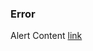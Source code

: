 <div class="au-body">
  <div class="au-page-alerts au-page-alerts--error">
    <h3>Error</h3>
    <p>Alert Content <a href="#">link</a></p>
  </div>
</div>
